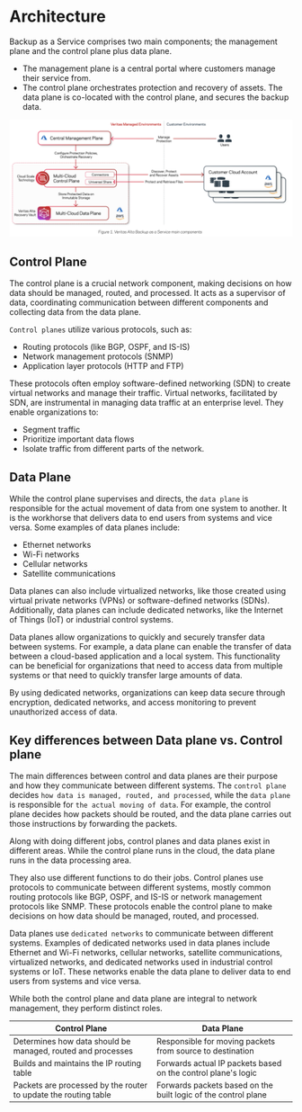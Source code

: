 # Architecture

Backup as a Service comprises two main components; the management plane and the control plane plus data plane.
- The management plane is a central portal where customers manage their service from.
- The control plane orchestrates protection and recovery of assets. The data plane is co-located with the control plane, and secures
the backup data.

![](./image.png)

## Control Plane
The control plane is a crucial network component, making decisions on how data should be managed, routed, and processed. It acts as a supervisor of data, coordinating communication between different components and collecting data from the data plane.

`Control planes` utilize various protocols, such as:
- Routing protocols (like BGP, OSPF, and IS-IS)
- Network management protocols (SNMP)
- Application layer protocols (HTTP and FTP)

These protocols often employ software-defined networking (SDN) to create virtual networks and manage their traffic. Virtual networks, facilitated by SDN, are instrumental in managing data traffic at an enterprise level. They enable organizations to:

- Segment traffic
- Prioritize important data flows
- Isolate traffic from different parts of the network.

## Data Plane

While the control plane supervises and directs, the `data plane` is responsible for the actual movement of data from one system to another. It is the workhorse that delivers data to end users from systems and vice versa.
Some examples of data planes include:

- Ethernet networks
- Wi-Fi networks
- Cellular networks
- Satellite communications

Data planes can also include virtualized networks, like those created using virtual private networks (VPNs) or software-defined networks (SDNs). Additionally, data planes can include dedicated networks, like the Internet of Things (IoT) or industrial control systems.

Data planes allow organizations to quickly and securely transfer data between systems. For example, a data plane can enable the transfer of data between a cloud-based application and a local system. This functionality can be beneficial for organizations that need to access data from multiple systems or that need to quickly transfer large amounts of data.

By using dedicated networks, organizations can keep data secure through encryption, dedicated networks, and access monitoring to prevent unauthorized access of data.

## Key differences between Data plane vs. Control plane

The main differences between control and data planes are their purpose and how they communicate between different systems. The `control plane` decides `how data is managed, routed, and processed`, while the `data plane` is responsible for `the actual moving of data`. For example, the control plane decides how packets should be routed, and the data plane carries out those instructions by forwarding the packets.

Along with doing different jobs, control planes and data planes exist in different areas. While the control plane runs in the cloud, the data plane runs in the data processing area.

They also use different functions to do their jobs. Control planes use protocols to communicate between different systems, mostly common routing protocols like BGP, OSPF, and IS-IS or network management protocols like SNMP. These protocols enable the control plane to make decisions on how data should be managed, routed, and processed.

Data planes use `dedicated networks` to communicate between different systems. Examples of dedicated networks used in data planes include Ethernet and Wi-Fi networks, cellular networks, satellite communications, virtualized networks, and dedicated networks used in industrial control systems or IoT. These networks enable the data plane to deliver data to end users from systems and vice versa.

While both the control plane and data plane are integral to network management, they perform distinct roles.

Control Plane  | Data Plane
------------- | -------------
Determines how data should be managed, routed and processes  | Responsible for moving packets from source to destination
Builds and maintains the IP routing table  | Forwards actual IP packets based on the control plane's logic
Packets are processed by the router to update the routing table | Forwards packets based on the built logic of the control plane


